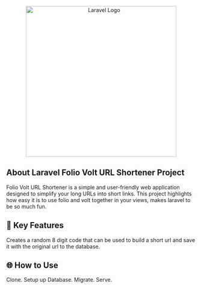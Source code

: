 <p align="center"><a href="https://laravel.com" target="_blank"><img src="https://raw.githubusercontent.com/laravel/art/master/logo-lockup/5%20SVG/2%20CMYK/1%20Full%20Color/laravel-logolockup-cmyk-red.svg" width="400" alt="Laravel Logo"></a></p>

## About Laravel Folio Volt URL Shortener Project

Folio Volt URL Shortener is a simple and user-friendly web application designed to simplify your long URLs into short links. This project highlights how easy it is to use folio and volt together in your views, makes laravel to be so much fun.

## 🚀 Key Features

Creates a random 8 digit code that can be used to build a short url and save it with the original url to the database.

## 🌐 How to Use

Clone.
Setup up Database.
Migrate.
Serve.
